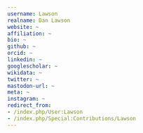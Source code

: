 ```yaml
---
username: Lawson
realname: Dan Lawson
website: ~
affiliation: ~
bio: ~
github: ~
orcid: ~
linkedin: ~
googlescholar: ~
wikidata: ~
twitter: ~
mastodon-url: ~
meta: ~
instagram: ~
redirect_from:
- /index.php/User:Lawson
- /index.php/Special:Contributions/Lawson
---
```


